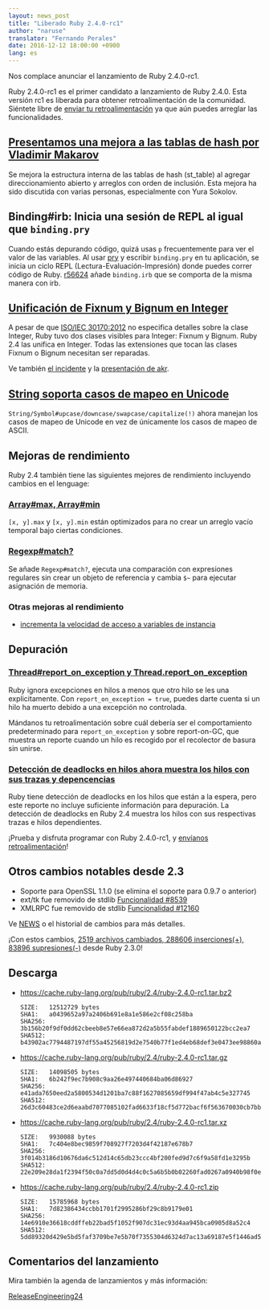```yaml
---
layout: news_post
title: "Liberado Ruby 2.4.0-rc1"
author: "naruse"
translator: "Fernando Perales"
date: 2016-12-12 18:00:00 +0900
lang: es
---
```


Nos complace anunciar el lanzamiento de Ruby 2.4.0-rc1.

Ruby 2.4.0-rc1 es el primer candidato a lanzamiento de Ruby 2.4.0.
Esta versión rc1 es liberada para obtener retroalimentación de la comunidad.
Siéntete libre de
[enviar tu retroalimentación](https://bugs.ruby-lang.org/projects/ruby/wiki/HowToReport)
ya que aún puedes arreglar las funcionalidades.

## [Presentamos una mejora a las tablas de hash por Vladimir Makarov](https://bugs.ruby-lang.org/issues/12142)

Se mejora la estructura interna de las tablas de hash (st_table) al agregar
direccionamiento abierto y arreglos con orden de inclusión. Esta mejora ha
sido discutida con varias personas, especialmente con Yura Sokolov.

## Binding#irb: Inicia una sesión de REPL al igual que `binding.pry`

Cuando estás depurando código, quizá usas `p` frecuentemente para ver
el valor de las variables.
Al usar [pry](https://github.com/pry/pry) y escribir `binding.pry` en
tu aplicación, se inicia un ciclo REPL (Lectura-Evaluación-Impresión)
donde puedes correr código de Ruby.
[r56624](https://github.com/ruby/ruby/commit/493e48897421d176a8faf0f0820323d79ecdf94a)
añade `binding.irb` que se comporta de la misma manera con irb.

## [Unificación de Fixnum y Bignum en Integer](https://bugs.ruby-lang.org/issues/12005)

A pesar de que [ISO/IEC 30170:2012](http://www.iso.org/iso/iso_catalogue/catalogue_tc/catalogue_detail.htm?csnumber=59579)
no especifica detalles sobre la clase Integer,
Ruby tuvo dos clases visibles para Integer: Fixnum y Bignum.
Ruby 2.4 las unifica en Integer.
Todas las extensiones que tocan las clases Fixnum o Bignum necesitan
ser reparadas.

Ve también [el incidente](https://bugs.ruby-lang.org/issues/12005) y la [presentación de akr](http://www.a-k-r.org/pub/2016-09-08-rubykaigi-unified-integer.pdf).

## [String soporta casos de mapeo en Unicode](https://bugs.ruby-lang.org/issues/10085)

`String/Symbol#upcase/downcase/swapcase/capitalize(!)` ahora manejan
los casos de mapeo de Unicode en vez de únicamente los casos de mapeo de ASCII.

## Mejoras de rendimiento

Ruby 2.4 también tiene las siguientes mejores de rendimiento incluyendo cambios
en el lenguage:

### [Array#max, Array#min](https://bugs.ruby-lang.org/issues/12172)

`[x, y].max` y `[x, y].min` están optimizados para no crear un arreglo vacío
temporal bajo ciertas condiciones.

### [Regexp#match?](https://bugs.ruby-lang.org/issues/8110)

Se añade `Regexp#match?`, ejecuta una comparación con expresiones regulares
sin crear un objeto de referencia y cambia `$~` para ejecutar asignación de
memoria.

### Otras mejoras al rendimiento

* [incrementa la velocidad de acceso a variables de instancia](https://bugs.ruby-lang.org/issues/12274)

## Depuración

### [Thread#report_on_exception y Thread.report_on_exception](https://bugs.ruby-lang.org/issues/6647)

Ruby ignora excepciones en hilos a menos que otro hilo se les una explicitamente.
Con `report_on_exception = true`,
puedes darte cuenta si un hilo ha muerto debido a una excepción no controlada.

Mándanos tu retroalimentación sobre cuál debería ser el comportamiento
predeterminado para `report_on_exception` y sobre report-on-GC, que
muestra un reporte cuando un hilo es recogido por el recolector de basura sin unirse.

### [Detección de deadlocks en hilos ahora muestra los hilos con sus trazas y depencencias](https://bugs.ruby-lang.org/issues/8214)

Ruby tiene detección de deadlocks en los hilos que están a la espera, pero
este reporte no incluye suficiente información para depuración. La detección
de deadlocks en Ruby 2.4 muestra los hilos con sus respectivas trazas e hilos
dependientes.

¡Prueba y disfruta programar con Ruby 2.4.0-rc1, y
[envíanos retroalimentación](https://bugs.ruby-lang.org/projects/ruby/wiki/HowToReport)!

## Otros cambios notables desde 2.3

* Soporte para OpenSSL 1.1.0 (se elimina el soporte para 0.9.7 o anterior)
* ext/tk fue removido de stdlib [Funcionalidad #8539](https://bugs.ruby-lang.org/issues/8539)
* XMLRPC fue removido de stdlib [Funcionalidad #12160](https://bugs.ruby-lang.org/issues/12160)

Ve [NEWS](https://github.com/ruby/ruby/blob/v2_4_0_rc1/NEWS)
o el historial de cambios para más detalles.

¡Con estos cambios,
[2519 archivos cambiados, 288606 inserciones(+), 83896 supresiones(-)](https://github.com/ruby/ruby/compare/v2_3_0...v2_4_0_rc1)
desde Ruby 2.3.0!

## Descarga

* <https://cache.ruby-lang.org/pub/ruby/2.4/ruby-2.4.0-rc1.tar.bz2>

      SIZE:   12512729 bytes
      SHA1:   a0439652a97a2406b691e8a1e586e2cf08c258ba
      SHA256: 3b156b20f9df0dd62cbeeb8e57e66ea872d2a5b55fabdef1889650122bcc2ea7
      SHA512: b43902ac7794487197df55a45256819d2e7540b77f1ed4eb68def3e0473ee98860a400862075bafadbde74f242e1dfe36a18cd6fe05ac42aae1ea6dddc9978ce

* <https://cache.ruby-lang.org/pub/ruby/2.4/ruby-2.4.0-rc1.tar.gz>

      SIZE:   14098505 bytes
      SHA1:   6b242f9ec7b908c9aa26e497440684ba06d86927
      SHA256: e41ada7650eed2a5800534d1201ba7c88f1627085659df994f47ab4c5e327745
      SHA512: 26d3c60483ce2d6eaabd7077085102fad6633f18cf5d772bacf6f563670030cb7bba22d54d8b7dfa5eac8b52990371c4a6ad1c095dff6f6b3a7bbe1a8ffb3754

* <https://cache.ruby-lang.org/pub/ruby/2.4/ruby-2.4.0-rc1.tar.xz>

      SIZE:   9930088 bytes
      SHA1:   7c404e8bec9859f708927f7203d4f42187e678b7
      SHA256: 3f014b3186d10676da6c512d14c65db23ccc4bf200fed9d7c6f9a58fd1e3295b
      SHA512: 22e209e28da1f2394f50c0a7dd5d0d4d4c0c5a6b5b0b02260fad0267a0940b98f0e2b0f36a44f87d1612555cb3022f43cd136a5186c7f87650aa20264408d415

* <https://cache.ruby-lang.org/pub/ruby/2.4/ruby-2.4.0-rc1.zip>

      SIZE:   15785968 bytes
      SHA1:   7d82386434ccbb1701f2995286bf29c8b9179e01
      SHA256: 14e6910e36618cddffeb22bad5f1052f907dc31ec93d4aa945bca0905d8a52c4
      SHA512: 5dd89320d429e5bd5faf3709be7e5b70f7355304d6324d7ac13a69187e5f1446ad5988c8186bc33f4fea8934288294f9d16fea173f39b2b39967746c4b03d1d4

## Comentarios del lanzamiento

Mira también la agenda de lanzamientos y más información:

[ReleaseEngineering24](https://bugs.ruby-lang.org/projects/ruby-trunk/wiki/ReleaseEngineering24)

